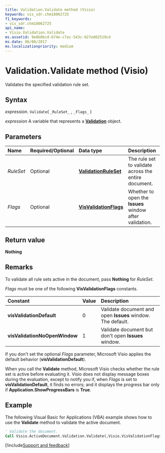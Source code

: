 ```yaml
---
title: Validation.Validate method (Visio)
keywords: vis_sdr.chm18062725
f1_keywords:
- vis_sdr.chm18062725
api_name:
- Visio.Validation.Validate
ms.assetid: 9e8b8bcd-674e-c7ac-543c-027ed02519cd
ms.date: 06/08/2017
ms.localizationpriority: medium
---
```



# Validation.Validate method (Visio)

Validates the specified validation rule set.


## Syntax

_expression_. `Validate`( `_RuleSet_` , `_Flags_` )

_expression_ A variable that represents a **[Validation](Visio.Validation.md)** object.


## Parameters



|Name|Required/Optional|Data type|Description|
|:-----|:-----|:-----|:-----|
| _RuleSet_|Optional| **[ValidationRuleSet](Visio.ValidationRuleSet.md)**|The rule set to validate across the entire document. |
| _Flags_|Optional| **[VisValidationFlags](Visio.VisValidationFlags.md)**|Whether to open the **Issues** window after validation.|

## Return value

 **Nothing**


## Remarks

To validate all rule sets active in the document, pass **Nothing** for _RuleSet_.

 _Flags_ must be one of the following **VisValidationFlags** constants.



|Constant|Value|Description|
|:-----|:-----|:-----|
| **visValidationDefault**|0|Validate document and open **Issues** window. The default.|
| **visValidationNoOpenWindow**|1|Validate document but don't open **Issues** window.|

If you don't set the optional  _Flags_ parameter, Microsoft Visio applies the default behavior (**visValidationDefault**).

When you call the **Validate** method, Microsoft Visio checks whether the rule set is active before evaluating it. Visio does not display message boxes during the evaluation, except to notify you if, when _Flags_ is set to **visValidationDefault**, it finds no errors; and it displays the progress bar only if **Application.ShowProgressBars** is **True**.


## Example

The following Visual Basic for Applications (VBA) example shows how to use the **Validate** method to validate the active document.


```vb
' Validate the document.
Call Visio.ActiveDocument.Validation.Validate(,Visio.VisValidationFlags.visValidationDefault)
```

[!include[Support and feedback](~/includes/feedback-boilerplate.md)]